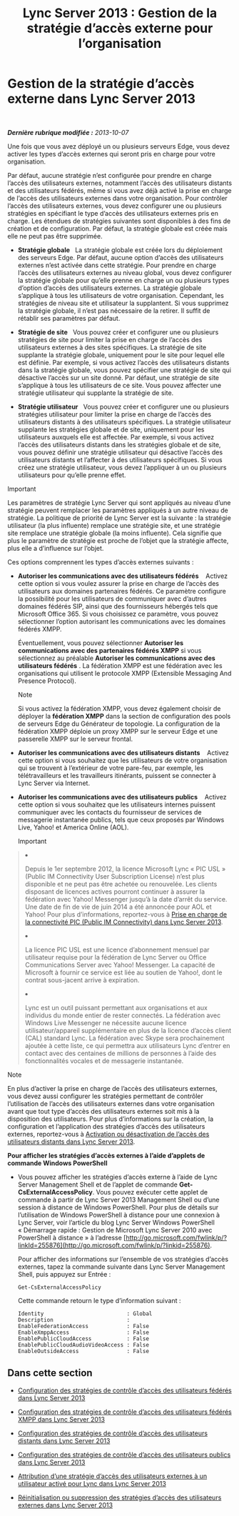 ﻿---
title: 'Lync Server 2013 : Gestion de la stratégie d’accès externe pour l’organisation'
TOCTitle: Gestion de la stratégie d’accès externe pour l’organisation
ms:assetid: 5571811e-34c8-443a-b94c-1ab5d4275581
ms:mtpsurl: https://technet.microsoft.com/fr-fr/library/Gg520995(v=OCS.15)
ms:contentKeyID: 49297288
ms.date: 05/20/2016
mtps_version: v=OCS.15
ms.translationtype: HT
---

# Gestion de la stratégie d’accès externe dans Lync Server 2013

 

_**Dernière rubrique modifiée :** 2013-10-07_

Une fois que vous avez déployé un ou plusieurs serveurs Edge, vous devez activer les types d’accès externes qui seront pris en charge pour votre organisation.

Par défaut, aucune stratégie n’est configurée pour prendre en charge l’accès des utilisateurs externes, notamment l’accès des utilisateurs distants et des utilisateurs fédérés, même si vous avez déjà activé la prise en charge de l’accès des utilisateurs externes dans votre organisation. Pour contrôler l’accès des utilisateurs externes, vous devez configurer une ou plusieurs stratégies en spécifiant le type d’accès des utilisateurs externes pris en charge. Les étendues de stratégies suivantes sont disponibles à des fins de création et de configuration. Par défaut, la stratégie globale est créée mais elle ne peut pas être supprimée.

  - **Stratégie globale**   La stratégie globale est créée lors du déploiement des serveurs Edge. Par défaut, aucune option d’accès des utilisateurs externes n’est activée dans cette stratégie. Pour prendre en charge l’accès des utilisateurs externes au niveau global, vous devez configurer la stratégie globale pour qu’elle prenne en charge un ou plusieurs types d’option d’accès des utilisateurs externes. La stratégie globale s’applique à tous les utilisateurs de votre organisation. Cependant, les stratégies de niveau site et utilisateur la supplantent. Si vous supprimez la stratégie globale, il n’est pas nécessaire de la retirer. Il suffit de rétablir ses paramètres par défaut.

  - **Stratégie de site**   Vous pouvez créer et configurer une ou plusieurs stratégies de site pour limiter la prise en charge de l’accès des utilisateurs externes à des sites spécifiques. La stratégie de site supplante la stratégie globale, uniquement pour le site pour lequel elle est définie. Par exemple, si vous activez l’accès des utilisateurs distants dans la stratégie globale, vous pouvez spécifier une stratégie de site qui désactive l’accès sur un site donné. Par défaut, une stratégie de site s’applique à tous les utilisateurs de ce site. Vous pouvez affecter une stratégie utilisateur qui supplante la stratégie de site.

  - **Stratégie utilisateur**   Vous pouvez créer et configurer une ou plusieurs stratégies utilisateur pour limiter la prise en charge de l’accès des utilisateurs distants à des utilisateurs spécifiques. La stratégie utilisateur supplante les stratégies globale et de site, uniquement pour les utilisateurs auxquels elle est affectée. Par exemple, si vous activez l’accès des utilisateurs distants dans les stratégies globale et de site, vous pouvez définir une stratégie utilisateur qui désactive l’accès des utilisateurs distants et l’affecter à des utilisateurs spécifiques. Si vous créez une stratégie utilisateur, vous devez l’appliquer à un ou plusieurs utilisateurs pour qu’elle prenne effet.

> [!IMPORTANT]  
> Les paramètres de stratégie Lync Server qui sont appliqués au niveau d’une stratégie peuvent remplacer les paramètres appliqués à un autre niveau de stratégie. La politique de priorité de Lync Server est la suivante : la stratégie utilisateur (la plus influente) remplace une stratégie site, et une stratégie site remplace une stratégie globale (la moins influente). Cela signifie que plus le paramètre de stratégie est proche de l’objet que la stratégie affecte, plus elle a d’influence sur l’objet.

Ces options comprennent les types d’accès externes suivants :

  - **Autoriser les communications avec des utilisateurs fédérés**    Activez cette option si vous voulez assurer la prise en charge de l’accès des utilisateurs aux domaines partenaires fédérés. Ce paramètre configure la possibilité pour les utilisateurs de communiquer avec d’autres domaines fédérés SIP, ainsi que des fournisseurs hébergés tels que Microsoft Office 365. Si vous choisissez ce paramètre, vous pouvez sélectionner l’option autorisant les communications avec les domaines fédérés XMPP.
    
    Éventuellement, vous pouvez sélectionner **Autoriser les communications avec des partenaires fédérés XMPP** si vous sélectionnez au préalable **Autoriser les communications avec des utilisateurs fédérés** . La fédération XMPP est une fédération avec les organisations qui utilisent le protocole XMPP (Extensible Messaging And Presence Protocol).
    
    > [!NOTE]  
    > Si vous activez la fédération XMPP, vous devez également choisir de déployer la <strong>fédération XMPP</strong> dans la section de configuration des pools de serveurs Edge du Générateur de topologie. La configuration de la fédération XMPP déploie un proxy XMPP sur le serveur Edge et une passerelle XMPP sur le serveur frontal.

  - **Autoriser les communications avec des utilisateurs distants**    Activez cette option si vous souhaitez que les utilisateurs de votre organisation qui se trouvent à l’extérieur de votre pare-feu, par exemple, les télétravailleurs et les travailleurs itinérants, puissent se connecter à Lync Server via Internet.

  - **Autoriser les communications avec des utilisateurs publics**    Activez cette option si vous souhaitez que les utilisateurs internes puissent communiquer avec les contacts du fournisseur de services de messagerie instantanée publics, tels que ceux proposés par Windows Live, Yahoo\! et America Online (AOL).
    
    > [!IMPORTANT]  
    > <ul>    
> <li><p>Depuis le 1er septembre 2012, la licence Microsoft Lync « PIC USL » (Public IM Connectivity User Subscription License) n’est plus disponible et ne peut pas être achetée ou renouvelée. Les clients disposant de licences actives pourront continuer à assurer la fédération avec Yahoo! Messenger jusqu’à la date d’arrêt du service. Une date de fin de vie de juin 2014 a été annoncée pour AOL et Yahoo! Pour plus d’informations, reportez-vous à <a href="lync-server-2013-support-for-public-instant-messenger-connectivity.md">Prise en charge de la connectivité PIC (Public IM Connectivity) dans Lync Server 2013</a>.</p></li>    
> <li><p>La licence PIC USL est une licence d’abonnement mensuel par utilisateur requise pour la fédération de Lync Server ou Office Communications Server avec Yahoo! Messenger. La capacité de Microsoft à fournir ce service est liée au soutien de Yahoo!, dont le contrat sous-jacent arrive à expiration.</p></li>    
> <li><p>Lync est un outil puissant permettant aux organisations et aux individus du monde entier de rester connectés. La fédération avec Windows Live Messenger ne nécessite aucune licence utilisateur/appareil supplémentaire en plus de la licence d’accès client (CAL) standard Lync. La fédération avec Skype sera prochainement ajoutée à cette liste, ce qui permettra aux utilisateurs Lync d’entrer en contact avec des centaines de millions de personnes à l’aide des fonctionnalités vocales et de messagerie instantanée.</p></li>    </ul>


> [!NOTE]  
> En plus d’activer la prise en charge de l’accès des utilisateurs externes, vous devez aussi configurer les stratégies permettant de contrôler l’utilisation de l’accès des utilisateurs externes dans votre organisation avant que tout type d’accès des utilisateurs externes soit mis à la disposition des utilisateurs. Pour plus d’informations sur la création, la configuration et l’application des stratégies d’accès des utilisateurs externes, reportez-vous à <a href="lync-server-2013-enable-or-disable-remote-user-access.md">Activation ou désactivation de l’accès des utilisateurs distants dans Lync Server 2013</a>.

**Pour afficher les stratégies d’accès externes à l’aide d’applets de commande Windows PowerShell**

  - Vous pouvez afficher les stratégies d’accès externe à l’aide de Lync Server Management Shell et de l’applet de commande **Get-CsExternalAccessPolicy**. Vous pouvez exécuter cette applet de commande à partir de Lync Server 2013 Management Shell ou d’une session à distance de Windows PowerShell. Pour plus de détails sur l’utilisation de Windows PowerShell à distance pour une connexion à Lync Server, voir l’article du blog Lync Server Windows PowerShell « Démarrage rapide : Gestion de Microsoft Lync Server 2010 avec PowerShell à distance » à l’adresse [http://go.microsoft.com/fwlink/p/?linkId=255876](http://go.microsoft.com/fwlink/p/?linkid=255876).
    
    Pour afficher des informations sur l’ensemble de vos stratégies d’accès externes, tapez la commande suivante dans Lync Server Management Shell, puis appuyez sur Entrée :
    
        Get-CsExternalAccessPolicy
    
    Cette commande retourn le type d’information suivant :
    
        Identity                          : Global
        Description                       :
        EnableFederationAccess            : False
        EnableXmppAccess                  : False
        EnablePublicCloudAccess           : False
        EnablePublicCloudAudioVideoAccess : False
        EnableOutsideAccess               : False

## Dans cette section

  - [Configuration des stratégies de contrôle d’accès des utilisateurs fédérés dans Lync Server 2013](lync-server-2013-configure-policies-to-control-federated-user-access.md)

  - [Configuration des stratégies de contrôle d’accès des utilisateurs fédérés XMPP dans Lync Server 2013](lync-server-2013-configure-policies-to-control-xmpp-federated-user-access.md)

  - [Configuration des stratégies de contrôle d’accès des utilisateurs distants dans Lync Server 2013](lync-server-2013-configure-policies-to-control-remote-user-access.md)

  - [Configuration des stratégies de contrôle d’accès des utilisateurs publics dans Lync Server 2013](lync-server-2013-configure-policies-to-control-public-user-access.md)

  - [Attribution d’une stratégie d’accès des utilisateurs externes à un utilisateur activé pour Lync dans Lync Server 2013](lync-server-2013-assign-an-external-user-access-policy-to-a-lync-enabled-user.md)

  - [Réinitialisation ou suppression des stratégies d’accès des utilisateurs externes dans Lync Server 2013](lync-server-2013-resetting-or-deleting-external-user-access-policies.md)

